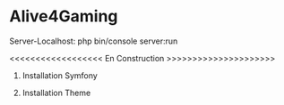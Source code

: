 Alive4Gaming
========================

Server-Localhost: php bin/console server:run

<<<<<<<<<<<<<<<<<< En Construction >>>>>>>>>>>>>>>>>>>>>

1) Installation Symfony

2) Installation Theme
